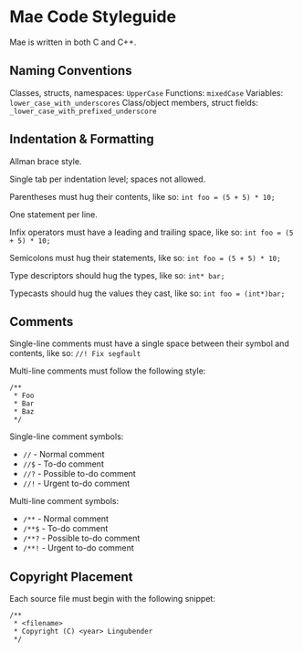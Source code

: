 Mae Code Styleguide
===================
Mae is written in both C and C++.

Naming Conventions
------------------
Classes, structs, namespaces: `UpperCase`
Functions: `mixedCase`
Variables: `lower_case_with_underscores`
Class/object members, struct fields: `_lower_case_with_prefixed_underscore`

Indentation & Formatting
----------------------
Allman brace style.

Single tab per indentation level; spaces not allowed.

Parentheses must hug their contents, like so:
`int foo = (5 + 5) * 10;`

One statement per line.

Infix operators must have a leading and trailing space, like so:
`int foo = (5 + 5) * 10;`

Semicolons must hug their statements, like so:
`int foo = (5 + 5) * 10;`

Type descriptors should hug the types, like so:
`int* bar;`

Typecasts should hug the values they cast, like so:
`int foo = (int*)bar;`

Comments
--------
Single-line comments must have a single space between their symbol and contents,
like so:
`//! Fix segfault`

Multi-line comments must follow the following style:
```
/**
 * Foo
 * Bar
 * Baz
 */
```

Single-line comment symbols:
- `//` - Normal comment
- `//$` - To-do comment
- `//?` - Possible to-do comment
- `//!` - Urgent to-do comment

Multi-line comment symbols:
- `/**` - Normal comment
- `/**$` - To-do comment
- `/**?` - Possible to-do comment
- `/**!` - Urgent to-do comment

Copyright Placement
-------------------
Each source file must begin with the following snippet:
```
/**
 * <filename>
 * Copyright (C) <year> Lingubender
 */
```
